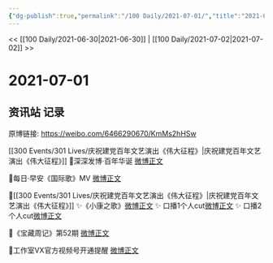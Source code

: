 ```yaml
---
{"dg-publish":true,"permalink":"/100 Daily/2021-07-01/","title":"2021-07-01","created":"2023-04-09T22:12:33.165+08:00","updated":"2023-04-09T22:13:20.335+08:00"}
---
```



<< [[100 Daily/2021-06-30\|2021-06-30]] | [[100 Daily/2021-07-02\|2021-07-02]] >>

# 2021-07-01

## 资讯站 记录

原博链接: https://weibo.com/6466290670/KmMs2hHSw

[[300 Events/301 Lives/庆祝建党百年文艺演出《伟大征程》\|庆祝建党百年文艺演出《伟大征程》]]
💫深深发博·百年华诞 [微博正文](https://m.weibo.cn/6466290670/4653951880529261)

💫每日·早安《国际歌》MV [微博正文](https://m.weibo.cn/6466290670/4654060475519606)

💫[[300 Events/301 Lives/庆祝建党百年文艺演出《伟大征程》\|庆祝建党百年文艺演出《伟大征程》]]
✨《小康之歌》[微博正文](https://m.weibo.cn/6466290670/4654265975442270)
✨ 口播1个人cut[微博正文](https://m.weibo.cn/6466290670/4654290167402003)
✨ 口播2个人cut[微博正文](https://m.weibo.cn/6466290670/4654301895463519)

💫《宝藏周记》第52期 [微博正文](https://m.weibo.cn/6466290670/4654062635848762)

💫工作室VX官方视频号开通提醒 [微博正文](https://m.weibo.cn/6466290670/4654161502671996)
